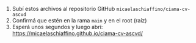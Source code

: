 1. Subí estos archivos al repositorio GitHub `micaelaschiaffino/ciama-cv-ascvd`
2. Confirmá que estén en la rama `main` y en el root (raíz)
3. Esperá unos segundos y luego abrí: https://micaelaschiaffino.github.io/ciama-cv-ascvd/
